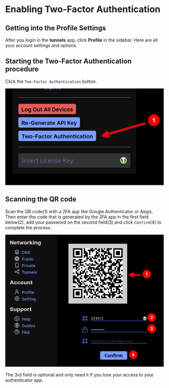 # Enabling Two-Factor Authentication

## Getting into the Profile Settings

After you login in the **tunnels** app, click **Profile** in the sidebar. Here are
all your account settings and options.

## Starting the Two-Factor Authentication procedure

Click the `Two-Factor Authentication` button.

![click this button](https://raw.githubusercontent.com/tunnels-is/media/master/v3/guides/2fa/2-fa-0.png)

## Scanning the QR code

Scan the QR code(1) with a 2FA app like Google Authenticator or Aegis. 
Then enter the code that is generated by the 2FA app in the first field below(2), add your 
password on the second field(3) and click `Confirm`(4) to complete the process.

![enter you code and password and click confirm](https://raw.githubusercontent.com/tunnels-is/media/master/v3/guides/2fa/2-fa-1.png)

The 3rd field is optional and only need it if you lose your access to your authenticator app.

